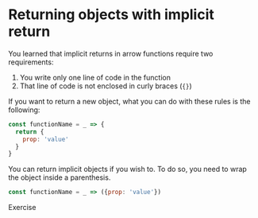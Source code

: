 # Returning objects with implicit return

You learned that implicit returns in arrow functions require two requirements:

1. You write only one line of code in the function
2. That line of code is not enclosed in curly braces (`{}`)

If you want to return a new object, what you can do with these rules is the following:

```js
const functionName = _ => {
  return {
    prop: 'value'
  }
}
```

You can return implicit objects if you wish to. To do so, you need to wrap the object inside a parenthesis.

```js
const functionName = _ => ({prop: 'value'})
```

Exercise